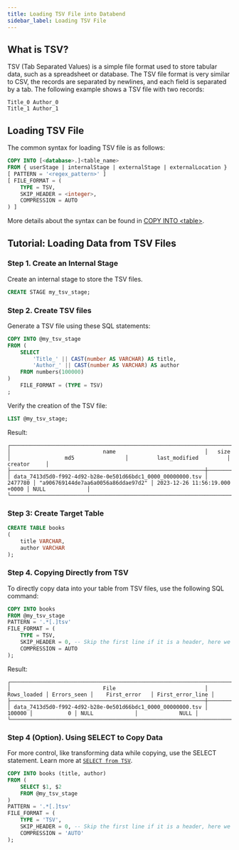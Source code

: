 ```yaml
---
title: Loading TSV File into Databend
sidebar_label: Loading TSV File
---
```


## What is TSV?

TSV (Tab Separated Values) is a simple file format used to store tabular data, such as a spreadsheet or database. The TSV file format is very similar to CSV, the records are separated by newlines, and each field is separated by a tab.
The following example shows a TSV file with two records:

```text
Title_0	Author_0
Title_1	Author_1
```


## Loading TSV File

The common syntax for loading TSV file is as follows:

```sql
COPY INTO [<database>.]<table_name>
FROM { userStage | internalStage | externalStage | externalLocation }
[ PATTERN = '<regex_pattern>' ]
[ FILE_FORMAT = (
    TYPE = TSV,
    SKIP_HEADER = <integer>,
    COMPRESSION = AUTO
) ]
```
More details about the syntax can be found in [COPY INTO <table\>](/sql/sql-commands/dml/dml-copy-into-table).

## Tutorial: Loading Data from TSV Files

### Step 1. Create an Internal Stage

Create an internal stage to store the TSV files.
```sql
CREATE STAGE my_tsv_stage;
```

### Step 2. Create TSV files

Generate a TSV file using these SQL statements:
```sql
COPY INTO @my_tsv_stage 
FROM (
    SELECT 
        'Title_' || CAST(number AS VARCHAR) AS title,
        'Author_' || CAST(number AS VARCHAR) AS author
    FROM numbers(100000)
)
    FILE_FORMAT = (TYPE = TSV)
;
```
Verify the creation of the TSV file:
```sql
LIST @my_tsv_stage;
```

Result:
```text
┌───────────────────────────────────────────────────────────────────────────────────────────────────────────────────────────────────────────────────────────────┐
│                             name                            │   size  │                 md5                │         last_modified         │      creator     │
├─────────────────────────────────────────────────────────────┼─────────┼────────────────────────────────────┼───────────────────────────────┼──────────────────┤
│ data_7413d5d0-f992-4d92-b28e-0e501d66bdc1_0000_00000000.tsv │ 2477780 │ "a906769144de7aa6a0056a86ddae97d2" │ 2023-12-26 11:56:19.000 +0000 │ NULL             │
└───────────────────────────────────────────────────────────────────────────────────────────────────────────────────────────────────────────────────────────────┘
```

### Step 3: Create Target Table

```sql
CREATE TABLE books
(
    title VARCHAR,
    author VARCHAR
);
```
### Step 4. Copying Directly from TSV

To directly copy data into your table from TSV files, use the following SQL command:
```sql
COPY INTO books
FROM @my_tsv_stage
PATTERN = '.*[.]tsv'
FILE_FORMAT = (
    TYPE = TSV,
    SKIP_HEADER = 0, -- Skip the first line if it is a header, here we don't have a header
    COMPRESSION = AUTO
);
```

Result:
```text
┌───────────────────────────────────────────────────────────────────────────────────────────────────────────────────────────────┐
│                             File                            │ Rows_loaded │ Errors_seen │    First_error   │ First_error_line │
├─────────────────────────────────────────────────────────────┼─────────────┼─────────────┼──────────────────┼──────────────────┤
│ data_7413d5d0-f992-4d92-b28e-0e501d66bdc1_0000_00000000.tsv │      100000 │           0 │ NULL             │             NULL │
└───────────────────────────────────────────────────────────────────────────────────────────────────────────────────────────────┘
```

### Step 4 (Option). Using SELECT to Copy Data

For more control, like transforming data while copying, use the SELECT statement. Learn more at [`SELECT from TSV`](../04-transform/02-querying-tsv.md).
```sql
COPY INTO books (title, author)
FROM (
    SELECT $1, $2 
    FROM @my_tsv_stage
)
PATTERN = '.*[.]tsv'
FILE_FORMAT = (
    TYPE = 'TSV',
    SKIP_HEADER = 0, -- Skip the first line if it is a header, here we don't have a header
    COMPRESSION = 'AUTO'
);
```
